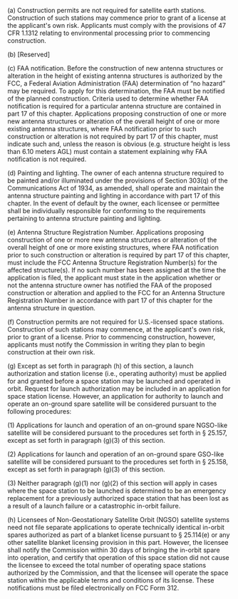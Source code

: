 (a) Construction permits are not required for satellite earth stations. Construction of such stations may commence prior to grant of a license at the applicant's own risk. Applicants must comply with the provisions of 47 CFR 1.1312 relating to environmental processing prior to commencing construction.

(b) [Reserved]

(c) FAA notification. Before the construction of new antenna structures or alteration in the height of existing antenna structures is authorized by the FCC, a Federal Aviation Administration (FAA) determination of “no hazard” may be required. To apply for this determination, the FAA must be notified of the planned construction. Criteria used to determine whether FAA notification is required for a particular antenna structure are contained in part 17 of this chapter. Applications proposing construction of one or more new antenna structures or alteration of the overall height of one or more existing antenna structures, where FAA notification prior to such construction or alteration is not required by part 17 of this chapter, must indicate such and, unless the reason is obvious (e.g. structure height is less than 6.10 meters AGL) must contain a statement explaining why FAA notification is not required.

(d) Painting and lighting. The owner of each antenna structure required to be painted and/or illuminated under the provisions of Section 303(q) of the Communications Act of 1934, as amended, shall operate and maintain the antenna structure painting and lighting in accordance with part 17 of this chapter. In the event of default by the owner, each licensee or permittee shall be individually responsible for conforming to the requirements pertaining to antenna structure painting and lighting.

(e) Antenna Structure Registration Number. Applications proposing construction of one or more new antenna structures or alteration of the overall height of one or more existing structures, where FAA notification prior to such construction or alteration is required by part 17 of this chapter, must include the FCC Antenna Structure Registration Number(s) for the affected structure(s). If no such number has been assigned at the time the application is filed, the applicant must state in the application whether or not the antenna structure owner has notified the FAA of the proposed construction or alteration and applied to the FCC for an Antenna Structure Registration Number in accordance with part 17 of this chapter for the antenna structure in question.

(f) Construction permits are not required for U.S.-licensed space stations. Construction of such stations may commence, at the applicant's own risk, prior to grant of a license. Prior to commencing construction, however, applicants must notify the Commission in writing they plan to begin construction at their own risk.

(g) Except as set forth in paragraph (h) of this section, a launch authorization and station license (i.e., operating authority) must be applied for and granted before a space station may be launched and operated in orbit. Request for launch authorization may be included in an application for space station license. However, an application for authority to launch and operate an on-ground spare satellite will be considered pursuant to the following procedures:

(1) Applications for launch and operation of an on-ground spare NGSO-like satellite will be considered pursuant to the procedures set forth in § 25.157, except as set forth in paragraph (g)(3) of this section.

(2) Applications for launch and operation of an on-ground spare GSO-like satellite will be considered pursuant to the procedures set forth in § 25.158, except as set forth in paragraph (g)(3) of this section.

(3) Neither paragraph (g)(1) nor (g)(2) of this section will apply in cases where the space station to be launched is determined to be an emergency replacement for a previously authorized space station that has been lost as a result of a launch failure or a catastrophic in-orbit failure.

(h) Licensees of Non-Geostationary Satellite Orbit (NGSO) satellite systems need not file separate applications to operate technically identical in-orbit spares authorized as part of a blanket license pursuant to § 25.114(e) or any other satellite blanket licensing provision in this part. However, the licensee shall notify the Commission within 30 days of bringing the in-orbit spare into operation, and certify that operation of this space station did not cause the licensee to exceed the total number of operating space stations authorized by the Commission, and that the licensee will operate the space station within the applicable terms and conditions of its license. These notifications must be filed electronically on FCC Form 312.

